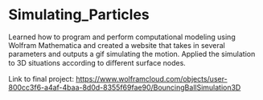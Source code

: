 # Simulating_Particles
Learned how to program and perform computational modeling using Wolfram Mathematica and created a website that takes in several parameters and outputs a gif simulating the motion. Applied the simulation to 3D situations according to diﬀerent surface nodes. 

Link to final project: https://www.wolframcloud.com/objects/user-800cc3f6-a4af-4baa-8d0d-8355f69fae90/BouncingBallSimulation3D
